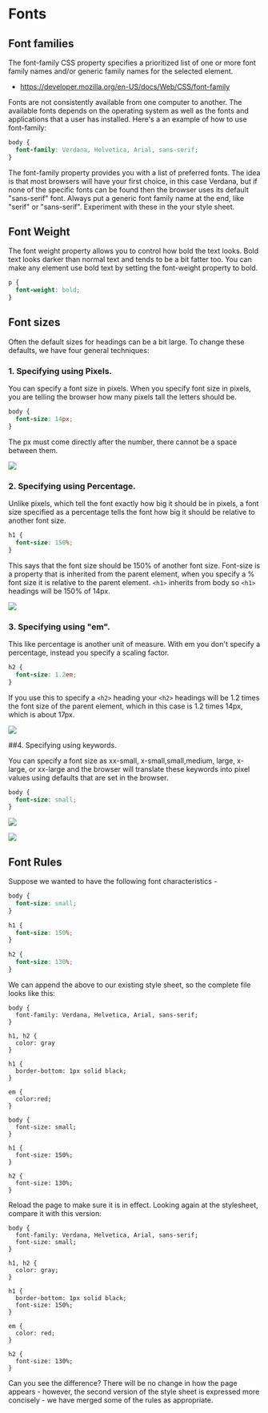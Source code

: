 # Fonts

## Font families

The font-family CSS property specifies a prioritized list of one or more font family names and/or generic family names for the selected element.

- <https://developer.mozilla.org/en-US/docs/Web/CSS/font-family>

Fonts are not consistently available from one computer to another. The available fonts depends on the operating system as well as the fonts and applications that a user has installed. Here's a an example of how to use font-family:

~~~css
body {
  font-family: Verdana, Helvetica, Arial, sans-serif;
}
~~~

The font-family property provides you with a list of preferred fonts. The idea is that most browsers will have your first choice, in this case Verdana, but if none of the specific fonts can be found then the browser uses its default "sans-serif" font. Always put a generic font family name at the end, like "serif" or "sans-serif". Experiment with these in the your style sheet.

## Font Weight

The font weight property allows you to control how bold the text looks. Bold text looks darker than normal text and tends to be a bit fatter too. You can make any element use bold text by setting the font-weight property to bold.

~~~css
p {
  font-weight: bold;
}
~~~

## Font sizes

Often the default sizes for headings can be a bit large. To change these defaults, we have four general techniques:

### 1. Specifying using Pixels.

You can specify a font size in pixels. When you specify font size in pixels, you are telling the browser how many pixels tall the letters should be.

~~~css
body {
  font-size: 14px;
}
~~~

The px must come directly after the number, there cannot be a space between them.

![](./img/01.png)


### 2. Specifying using Percentage.

Unlike pixels, which tell the font exactly how big it should be in pixels, a font size specified as a percentage tells the font how big it should be relative to another font size.

~~~css
h1 {
  font-size: 150%;
}
~~~

This says that the font size should be 150% of another font size. Font-size is a property that is inherited from the parent element, when you specify a % font size it is relative to the parent element. `<h1>` inherits from body so `<h1>` headings will be 150% of 14px.

![](./img/02.png)

### 3. Specifying using "em".

This like percentage is another unit of measure. With em you don't specify a percentage, instead you specify a scaling factor.

~~~css
h2 {
  font-size: 1.2em;
}
~~~

If you use this to specify a `<h2>` heading your `<h2>` headings will be 1.2 times the font size of the parent element, which in this case is 1.2 times 14px, which is about 17px.

![](./img/03.png)

##4. Specifying using keywords.

You can specify a font size as xx-small, x-small,small,medium, large, x-large, or xx-large and the browser will translate these keywords into pixel values using defaults that are set in the browser.

~~~css
body {
  font-size: small;
}
~~~

![](./img/04.png)

![](./img/05.png)

## Font Rules

Suppose we wanted to have the following font characteristics - 

~~~css
body {
  font-size: small;
}

h1 {
  font-size: 150%;
}

h2 {
  font-size: 130%;
}
~~~

We can append the above to our existing style sheet, so the complete file looks like this:

~~~
body {
  font-family: Verdana, Helvetica, Arial, sans-serif;
}

h1, h2 {
  color: gray
}

h1 {
  border-bottom: 1px solid black;
}

em {
  color:red;
}

body {
  font-size: small;
}

h1 {
  font-size: 150%;
}

h2 {
  font-size: 130%;
}
~~~

Reload the page to make sure it is in effect. Looking again at the stylesheet, compare it with this version:

~~~
body {
  font-family: Verdana, Helvetica, Arial, sans-serif;
  font-size: small;
}

h1, h2 {
  color: gray;
}

h1 {
  border-bottom: 1px solid black;
  font-size: 150%;
}

em {
  color: red;
}

h2 {
  font-size: 130%;
}
~~~

Can you see the difference? There will be no change in how the page appears - however, the second version of the style sheet is expressed more concisely - we have merged some of the rules as appropriate.
